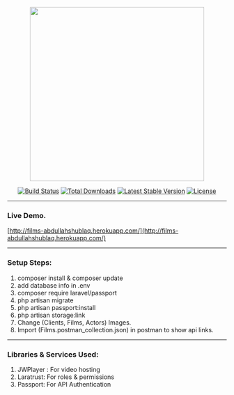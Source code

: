 <p align="center"><img src="https://res.cloudinary.com/dtfbvvkyp/image/upload/v1566331377/laravel-logolockup-cmyk-red.svg" width="400"></p>

<p align="center">
<a href="https://travis-ci.org/laravel/framework"><img src="https://travis-ci.org/laravel/framework.svg" alt="Build Status"></a>
<a href="https://packagist.org/packages/laravel/framework"><img src="https://poser.pugx.org/laravel/framework/d/total.svg" alt="Total Downloads"></a>
<a href="https://packagist.org/packages/laravel/framework"><img src="https://poser.pugx.org/laravel/framework/v/stable.svg" alt="Latest Stable Version"></a>
<a href="https://packagist.org/packages/laravel/framework"><img src="https://poser.pugx.org/laravel/framework/license.svg" alt="License"></a>
</p>

<hr>

### Live Demo.
[http://films-abdullahshublaq.herokuapp.com/](http://films-abdullahshublaq.herokuapp.com/)

<hr>

### Setup Steps:
1. composer install & composer update
1. add database info in .env
1. composer require laravel/passport
1. php artisan migrate
1. php artisan passport:install
1. php artisan storage:link
1. Change (Clients, Films, Actors) Images.
1. Import (Films.postman_collection.json) in postman to show api links.

<hr>

### Libraries & Services Used:
1. JWPlayer : For video hosting
1. Laratrust: For roles & permissions
1. Passport: For API Authentication


